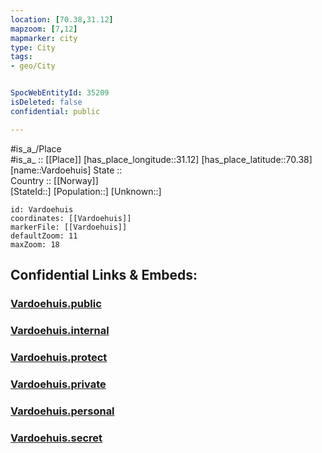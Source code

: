 ```yaml
---
location: [70.38,31.12] 
mapzoom: [7,12] 
mapmarker: city 
type: City
tags:
- geo/City


SpocWebEntityId: 35209
isDeleted: false
confidential: public

---
```

#is_a_/Place  
#is_a_ :: [[Place]] 
[has_place_longitude::31.12] 
[has_place_latitude::70.38] 
[name::Vardoehuis] 
State ::  
Country :: [[Norway]]  
[StateId::] 
[Population::] 
[Unknown::] 


```leaflet
id: Vardoehuis
coordinates: [[Vardoehuis]] 
markerFile: [[Vardoehuis]] 
defaultZoom: 11 
maxZoom: 18
```


## Confidential Links & Embeds: 

### [Vardoehuis.public](/_public/\Earth\Continent\Europe\Europe~North\Norway\CityVardoehuis.public.md) 

### [Vardoehuis.internal](/_internal/\Earth\Continent\Europe\Europe~North\Norway\CityVardoehuis.internal.md) 

### [Vardoehuis.protect](/_protect/\Earth\Continent\Europe\Europe~North\Norway\CityVardoehuis.protect.md) 

### [Vardoehuis.private](/_private/\Earth\Continent\Europe\Europe~North\Norway\CityVardoehuis.private.md) 

### [Vardoehuis.personal](/_personal/\Earth\Continent\Europe\Europe~North\Norway\CityVardoehuis.personal.md) 

### [Vardoehuis.secret](/_secret/\Earth\Continent\Europe\Europe~North\Norway\CityVardoehuis.secret.md)

